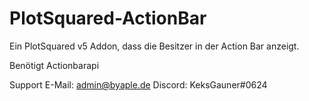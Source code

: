 # PlotSquared-ActionBar

Ein PlotSquared v5 Addon, dass die Besitzer in der Action Bar anzeigt.

Benötigt Actionbarapi

Support
E-Mail: admin@byaple.de
Discord: KeksGauner#0624
